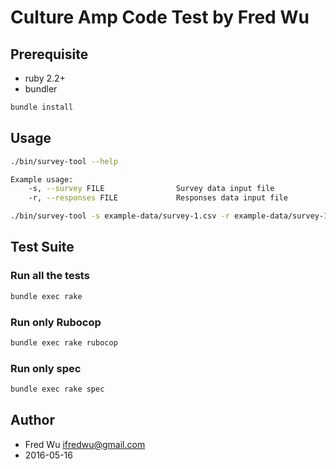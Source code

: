 # Culture Amp Code Test by Fred Wu

## Prerequisite

- ruby 2.2+
- bundler

```bash
bundle install
```

## Usage

```bash
./bin/survey-tool --help

Example usage:
    -s, --survey FILE                Survey data input file
    -r, --responses FILE             Responses data input file
```

```bash
./bin/survey-tool -s example-data/survey-1.csv -r example-data/survey-1-responses.csv
```

## Test Suite

### Run all the tests

```bash
bundle exec rake
```

### Run only Rubocop

```bash
bundle exec rake rubocop
```

### Run only spec

```bash
bundle exec rake spec
```

## Author

- Fred Wu <ifredwu@gmail.com>
- 2016-05-16
